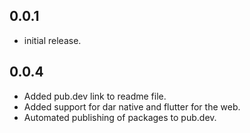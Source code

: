 ## 0.0.1

* initial release.
## 0.0.4
* Added pub.dev link to readme file.
* Added support for dar native and flutter for the web.
* Automated publishing of packages to pub.dev.
